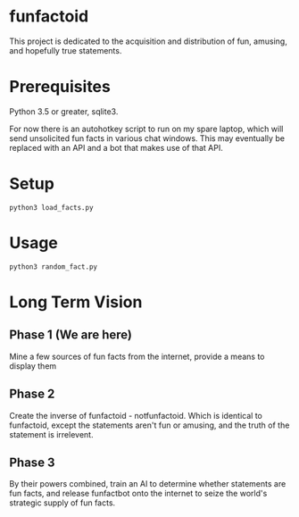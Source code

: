# funfactoid
This project is dedicated to the acquisition and distribution of fun, amusing, and hopefully true statements.

# Prerequisites
Python 3.5 or greater, sqlite3.

For now there is an autohotkey script to run on my spare laptop, which will send unsolicited fun facts in various chat windows. 
This may eventually be replaced with an API and a bot that makes use of that API.

# Setup

`python3 load_facts.py`

# Usage

`python3 random_fact.py`

# Long Term Vision

## Phase 1  (We are here)
Mine a few sources of fun facts from the internet, provide a means to display them

## Phase 2
Create the inverse of funfactoid - notfunfactoid. Which is identical to funfactoid, except the statements aren't fun or amusing, and the truth of the statement is irrelevent.

## Phase 3
By their powers combined, train an AI to determine whether statements are fun facts, and release funfactbot onto the internet to seize the world's strategic supply of fun facts.
